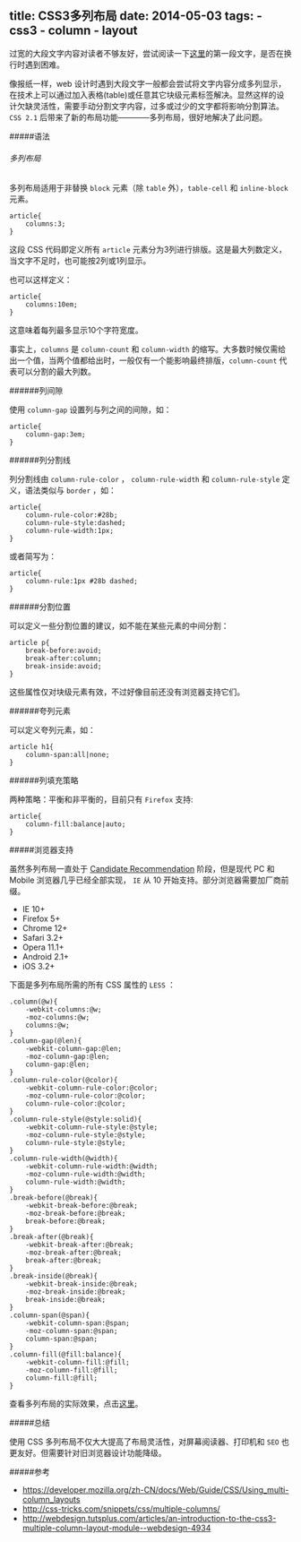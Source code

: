 title: CSS3多列布局
date: 2014-05-03
tags:
    - css3
    - column
    - layout
---

过宽的大段文字内容对读者不够友好，尝试阅读一下[这里](/example/columns.html)的第一段文字，是否在换行时遇到困难。

像报纸一样，web 设计时遇到大段文字一般都会尝试将文字内容分成多列显示，在技术上可以通过加入表格(table)或任意其它块级元素标签解决。显然这样的设计欠缺灵活性，需要手动分割文字内容，过多或过少的文字都将影响分割算法。`CSS 2.1` 后带来了新的布局功能————多列布局，很好地解决了此问题。

#####语法

###### 多列布局

多列布局适用于非替换 `block` 元素（除 `table` 外），`table-cell` 和 `inline-block` 元素。

    article{
        columns:3;
    }

这段 CSS 代码即定义所有 `article` 元素分为3列进行排版。这是最大列数定义，当文字不足时，也可能按2列或1列显示。

也可以这样定义：

    article{
        columns:10em;
    }

这意味着每列最多显示10个字符宽度。

事实上，`columns` 是 `column-count` 和 `column-width` 的缩写。大多数时候仅需给出一个值，当两个值都给出时，一般仅有一个能影响最终排版，`column-count` 代表可以分割的最大列数。

######列间隙

使用 `column-gap` 设置列与列之间的间隙，如：

    article{
        column-gap:3em;
    }

######列分割线

列分割线由 `column-rule-color` ， `column-rule-width` 和 `column-rule-style` 定义，语法类似与 `border` ，如：

    article{
        column-rule-color:#28b;
        column-rule-style:dashed;
        column-rule-width:1px;
    }

或者简写为：

    article{
        column-rule:1px #28b dashed;
    }

######分割位置

可以定义一些分割位置的建议，如不能在某些元素的中间分割：

    article p{
        break-before:avoid;
        break-after:column;
        break-inside:avoid;
    }

这些属性仅对块级元素有效，不过好像目前还没有浏览器支持它们。

######夸列元素

可以定义夸列元素，如：

    article h1{
        column-span:all|none;
    }

######列填充策略

两种策略：平衡和非平衡的，目前只有 `Firefox` 支持:

    article{
        column-fill:balance|auto;
    }


#####浏览器支持

虽然多列布局一直处于 [Candidate Recommendation](http://www.w3.org/TR/css3-multicol/) 阶段，但是现代 PC 和 Mobile 浏览器几乎已经全部实现， `IE` 从 10 开始支持。部分浏览器需要加厂商前缀。


 - IE 10+
 - Firefox 5+
 - Chrome 12+
 - Safari 3.2+
 - Opera 11.1+
 - Android 2.1+
 - iOS 3.2+


下面是多列布局所需的所有 CSS 属性的  `LESS` ：

    .column(@w){
        -webkit-columns:@w;
        -moz-columns:@w;
        columns:@w;
    }
    .column-gap(@len){
        -webkit-column-gap:@len;
        -moz-column-gap:@len;
        column-gap:@len;
    }
    .column-rule-color(@color){
        -webkit-column-rule-color:@color;
        -moz-column-rule-color:@color;
        column-rule-color:@color;
    }
    .column-rule-style(@style:solid){
        -webkit-column-rule-style:@style;
        -moz-column-rule-style:@style;
        column-rule-style:@style;
    }
    .column-rule-width(@width){
        -webkit-column-rule-width:@width;
        -moz-column-rule-width:@width;
        column-rule-width:@width;
    }
    .break-before(@break){
        -webkit-break-before:@break;
        -moz-break-before:@break;
        break-before:@break;
    }
    .break-after(@break){
        -webkit-break-after:@break;
        -moz-break-after:@break;
        break-after:@break;
    }
    .break-inside(@break){
        -webkit-break-inside:@break;
        -moz-break-inside:@break;
        break-inside:@break;
    }
    .column-span(@span){
        -webkit-column-span:@span;
        -moz-column-span:@span;
        column-span:@span;
    }
    .column-fill(@fill:balance){
        -webkit-column-fill:@fill;
        -moz-column-fill:@fill;
        column-fill:@fill;
    }

查看多列布局的实际效果，点击[这里](/example/columns.html)。

#####总结

使用 CSS 多列布局不仅大大提高了布局灵活性，对屏幕阅读器、打印机和 `SEO` 也更友好。但需要针对旧浏览器设计功能降级。

#####参考

- <https://developer.mozilla.org/zh-CN/docs/Web/Guide/CSS/Using_multi-column_layouts>
- <http://css-tricks.com/snippets/css/multiple-columns/>
- <http://webdesign.tutsplus.com/articles/an-introduction-to-the-css3-multiple-column-layout-module--webdesign-4934>
